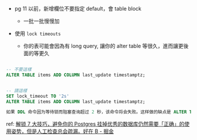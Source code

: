 


- pg 11 以前，新增欄位不要指定 default，會 table block
	- 一批一批慢慢加


- 使用  `lock timeouts`
	- 你的表可能會因為有 long query, 讓你的 alter table 等很久，進而讓更後面的等更久
```sql

-- 不要這樣
ALTER TABLE items ADD COLUMN last_update timestamptz;


-- 請這樣
SET lock_timeout TO '2s'
ALTER TABLE items ADD COLUMN last_update timestamptz;

如果 DDL 命令因为等待锁而阻塞查询超过 2 秒，该命令将会失败。这样做的缺点是 ALTER TABLE 可能不会成功，但可以稍后再试。

```













ref:
[解锁 7 大技巧，避免你的 Postgres 挂掉优秀的数据库仍然需要「正确」的使用姿势，但是人工检查总会疏漏。好在 B - 掘金](https://juejin.cn/post/7379512671618514996?searchId=202411101607557F478AEDA4D8EA3A1D7F)